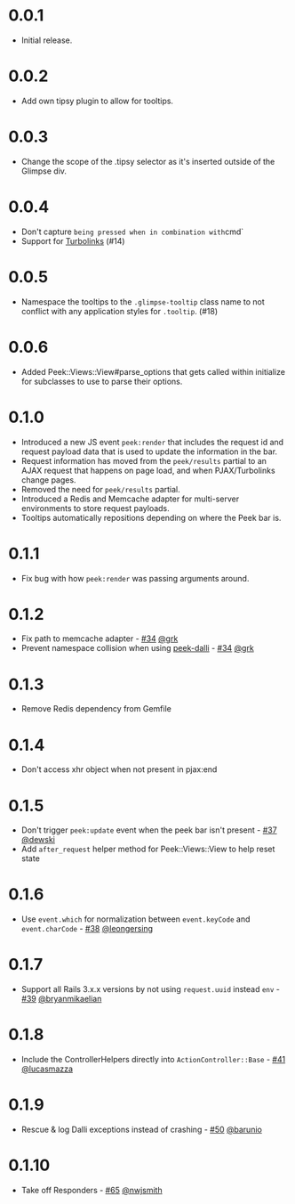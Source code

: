 # 0.0.1

- Initial release.

# 0.0.2

- Add own tipsy plugin to allow for tooltips.

# 0.0.3

- Change the scope of the .tipsy selector as it's inserted outside of the Glimpse div.

# 0.0.4

- Don't capture ` being pressed when in combination with `cmd`
- Support for [Turbolinks](https://github.com/rails/turbolinks) (#14)

# 0.0.5

- Namespace the tooltips to the `.glimpse-tooltip` class name to not conflict with any application styles for `.tooltip`. (#18)

# 0.0.6

- Added Peek::Views::View#parse_options that gets called within initialize for subclasses to use to parse their options.

# 0.1.0

- Introduced a new JS event `peek:render` that includes the request id and request payload data that is used to update the information in the bar.
- Request information has moved from the `peek/results` partial to an AJAX request that happens on page load, and when PJAX/Turbolinks change pages.
- Removed the need for `peek/results` partial.
- Introduced a Redis and Memcache adapter for multi-server environments to store request payloads.
- Tooltips automatically repositions depending on where the Peek bar is.

# 0.1.1

- Fix bug with how `peek:render` was passing arguments around.

# 0.1.2

- Fix path to memcache adapter - [#34](https://github.com/peek/peek/pull/34) [@grk](https://github.com/grk)
- Prevent namespace collision when using [peek-dalli](https://github.com/peek/peek-dalli) - [#34](https://github.com/peek/peek/pull/34) [@grk](https://github.com/grk)

# 0.1.3

- Remove Redis dependency from Gemfile

# 0.1.4

- Don't access xhr object when not present in pjax:end

# 0.1.5

- Don't trigger `peek:update` event when the peek bar isn't present - [#37](https://github.com/peek/peek/issues/37) [@dewski](https://github.com/dewski)
- Add `after_request` helper method for Peek::Views::View to help reset state

# 0.1.6

- Use `event.which` for normalization between `event.keyCode` and `event.charCode` - [#38](https://github.com/peek/peek/pull/38) [@leongersing](https://github.com/leongersing)

# 0.1.7

- Support all Rails 3.x.x versions by not using `request.uuid` instead `env` - [#39](https://github.com/peek/peek/pull/39) [@bryanmikaelian](https://github.com/bryanmikaelian)

# 0.1.8

- Include the ControllerHelpers directly into `ActionController::Base` - [#41](https://github.com/peek/peek/pull/41) [@lucasmazza](https://github.com/lucasmazza)

# 0.1.9

- Rescue & log Dalli exceptions instead of crashing - [#50](https://github.com/peek/peek/pull/50) [@barunio](https://github.com/barunio)

# 0.1.10

- Take off Responders - [#65](https://github.com/peek/peek/pull/65) [@nwjsmith](https://github.com/nwjsmith)
